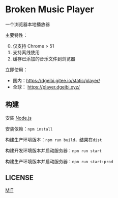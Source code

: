 # Broken Music Player

一个浏览器本地播放器

主要特性：

0. 仅支持 Chrome > 51
1. 支持离线使用
2. 缓存已添加的音乐文件到浏览器

立即使用：

- 国内：https://dgeibi.gitee.io/static/player/
- 全球： https://player.dgeibi.xyz/

## 构建

安装 [Node.js](https://nodejs.org/)

安装依赖：`npm install`

构建生产环境版本：`npm run build`，结果在`dist`

构建开发环境版本并启动服务器：`npm run start`

构建生产环境版本并启动服务器：`npm run start:prod`

## LICENSE

[MIT](LICENSE)
